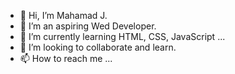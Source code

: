 - 👋 Hi, I’m Mahamad J.
- 👀 I’m an aspiring Wed Developer.
- 🌱 I’m currently learning HTML, CSS, JavaScript ... 
- 💞️ I’m looking to collaborate and learn.
- 📫 How to reach me ...

<!---
m-jabby/m-jabby is a ✨ special ✨ repository because its `README.md` (this file) appears on your GitHub profile.
You can click the Preview link to take a look at your changes.
--->
